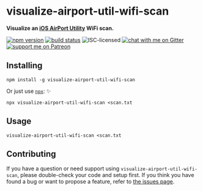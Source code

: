 # visualize-airport-util-wifi-scan

**Visualize an [iOS AirPort Utility](https://itunes.apple.com/us/app/airport-utility/id427276530) WiFi scan.**

[![npm version](https://img.shields.io/npm/v/visualize-airport-util-wifi-scan.svg)](https://www.npmjs.com/package/visualize-airport-util-wifi-scan)
[![build status](https://api.travis-ci.org/derhuerst/visualize-airport-util-wifi-scan.svg?branch=master)](https://travis-ci.org/derhuerst/visualize-airport-util-wifi-scan)
![ISC-licensed](https://img.shields.io/github/license/derhuerst/visualize-airport-util-wifi-scan.svg)
[![chat with me on Gitter](https://img.shields.io/badge/chat%20with%20me-on%20gitter-512e92.svg)](https://gitter.im/derhuerst)
[![support me on Patreon](https://img.shields.io/badge/support%20me-on%20patreon-fa7664.svg)](https://patreon.com/derhuerst)


## Installing

```shell
npm install -g visualize-airport-util-wifi-scan
```

Or just use [`npx`](https://npmjs.com/package/npx): ✨

```shell
npx visualize-airport-util-wifi-scan <scan.txt
```


## Usage

```
visualize-airport-util-wifi-scan <scan.txt
```


## Contributing

If you have a question or need support using `visualize-airport-util-wifi-scan`, please double-check your code and setup first. If you think you have found a bug or want to propose a feature, refer to [the issues page](https://github.com/derhuerst/visualize-airport-util-wifi-scan/issues).
